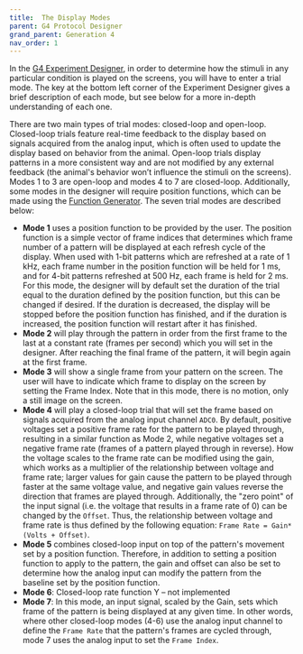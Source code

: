 ```yaml
---
title:  The Display Modes
parent: G4 Protocol Designer
grand_parent: Generation 4
nav_order: 1
---
```


In the [G4 Experiment Designer](G4_Designer_Manual.md), in order to determine how the stimuli in any particular condition is played on the screens, you will have to enter a trial mode. The key at the bottom left corner of the Experiment Designer gives a brief description of each mode, but see below for a more in-depth understanding of each one.

There are two main types of trial modes: closed-loop and open-loop. Closed-loop trials feature real-time feedback to the display based on signals acquired from the analog input, which is often used to update the display based on behavior from the animal. Open-loop trials display patterns in a more consistent way and are not modified by any external feedback (the animal's behavior won’t influence the stimuli on the screens). Modes 1 to 3 are open-loop and modes 4 to 7 are closed-loop. Additionally, some modes in the designer will require position functions, which can be made using the [Function Generator](function-generator.md). The seven trial modes are described below:

- **Mode 1** uses a position function to be provided by the user. The position function is a simple vector of frame indices that determines which frame number of a pattern will be displayed at each refresh cycle of the display. When used with 1-bit patterns which are refreshed at a rate of 1 kHz, each frame number in the position function will be held for 1 ms, and for 4-bit patterns refreshed at 500 Hz, each frame is held for 2 ms. For this mode, the designer will by default set the duration of the trial equal to the duration defined by the position function, but this can be changed if desired. If the duration is decreased, the display will be stopped before the position function has finished, and if the duration is increased, the position function will restart after it has finished.
- **Mode 2** will play through the pattern in order from the first frame to the last at a constant rate (frames per second) which you will set in the designer. After reaching the final frame of the pattern, it will begin again at the first frame.
- **Mode 3** will show a single frame from your pattern on the screen. The user will have to indicate which frame to display on the screen by setting the Frame Index. Note that in this mode, there is no motion, only a still image on the screen.
- **Mode 4** will play a closed-loop trial that will set the frame based on signals acquired from the analog input channel `ADC0`. By default, positive voltages set a positive frame rate for the pattern to be played through, resulting in a similar function as Mode 2, while negative voltages set a negative frame rate (frames of a pattern played through in reverse). How the voltage scales to the frame rate can be modified using the gain, which works as a multiplier of the relationship between voltage and frame rate; larger values for gain cause the pattern to be played through faster at the same voltage value, and negative gain values reverse the direction that frames are played through. Additionally, the "zero point" of the input signal (i.e. the voltage that results in a frame rate of 0) can be changed by the `Offset`. Thus, the relationship between voltage and frame rate is thus defined by the following equation: `Frame Rate = Gain*(Volts + Offset)`.
- **Mode 5** combines closed-loop input on top of the pattern's movement set by a position function. Therefore, in addition to setting a position function to apply to the pattern, the gain and offset can also be set to determine how the analog input can modify the pattern from the baseline set by the position function.
- **Mode 6**: Closed-loop rate function Y – not implemented
- **Mode 7**: In this mode, an input signal, scaled by the Gain, sets which frame of the pattern is being displayed at any given time. In other words, where other closed-loop modes (4-6) use the analog input channel to define the `Frame Rate` that the pattern's frames are cycled through, mode 7 uses the analog input to set the `Frame Index`.
